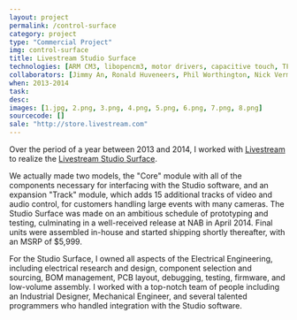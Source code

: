 ```yaml
---
layout: project
permalink: /control-surface
category: project 
type: "Commercial Project" 
img: control-surface
title: Livestream Studio Surface
technologies: [ARM CM3, libopencm3, motor drivers, capacitive touch, TFT/OLED screens, Audio DAC/ADC] 
collaborators: [Jimmy An, Ronald Huveneers, Phil Worthington, Nick Vermeer, Raphael Abrams]
when: 2013-2014
task: 
desc:
images: [1.jpg, 2.png, 3.png, 4.png, 5.png, 6.png, 7.png, 8.png]
sourcecode: []
sale: "http://store.livestream.com"
---
```


Over the period of a year between 2013 and 2014, I worked with [Livestream](http://livestream.com) to realize the [Livestream Studio Surface](http://new.livestream.com/studio/surface).

<!--break-->

We actually made two models, the "Core" module with all of the components necessary for interfacing with the Studio software, and an expansion "Track" module, which adds 15 additional tracks of video and audio control, for customers handling large events with many cameras. The Studio Surface was made on an ambitious schedule of prototyping and testing, culminating in a well-received release at NAB in April 2014. Final units were assembled in-house and started shipping shortly thereafter, with an MSRP of $5,999.

For the Studio Surface, I owned all aspects of the Electrical Engineering, including electrical research and design, component selection and sourcing, BOM management, PCB layout, debugging, testing, firmware, and low-volume assembly. I worked with a top-notch team of people including an Industrial Designer, Mechanical Engineer, and several talented programmers who handled integration with the Studio software.